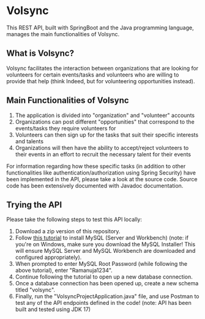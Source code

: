 # Volsync
This REST API, built with SpringBoot and the Java programming language, manages the main functionalities of Volsync.

## What is Volsync?
Volsync facilitates the interaction between organizations that are looking for volunteers for certain events/tasks and volunteers who are willing to provide that help (think Indeed, but for volunteering opportunities instead). 

## Main Functionalities of Volsync
1. The application is divided into "organization" and "volunteer" accounts
2. Organizations can post different "opportunities" that correspond to the events/tasks they require volunteers for
3. Volunteers can then sign up for the tasks that suit their specific interests and talents
4. Organizations will then have the ability to accept/reject volunteers to their events in an effort to recruit the necessary talent for their events

For information regarding how these specific tasks (in addition to other functionalities like authentication/authorization using Spring Security) have been implemented in the API, please take a look at the source code. Source code has been extensively documented with Javadoc documentation.

## Trying the API
Please take the following steps to test this API locally:

1. Download a zip version of this repository.
2. Follow [this tutorial](https://www.youtube.com/watch?v=u96rVINbAUI) to install MySQL (Server and Workbench) (note: if you're on Windows, make sure you download the MySQL Installer! This will ensure MySQL Server and MySQL Workbench are downloaded and configured appropriately).
3. When prompted to enter MySQL Root Password (while following the above tutorial), enter "Ramanuja1234".
4. Continue following the tutorial to open up a new database connection.
5. Once a database connection has been opened up, create a new schema titled "volsync".
6. Finally, run the "VolsyncProjectApplication.java" file, and use Postman to test any of the API endpoints defined in the code! (note: API has been built and tested using JDK 17)
